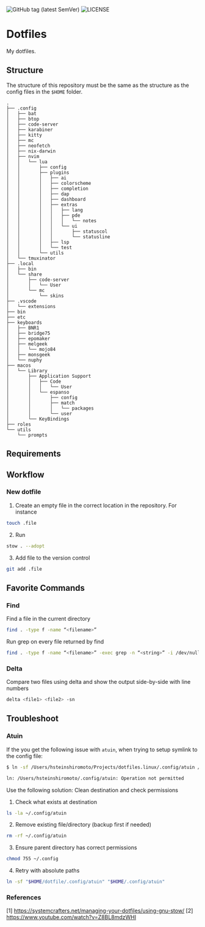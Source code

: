 ![GitHub tag (latest SemVer)](https://img.shields.io/github/v/tag/hsteinshiromoto/dotfiles?style=flat)
![LICENSE](https://img.shields.io/badge/license-MIT-lightgrey.svg)

# Dotfiles

My dotfiles.

## Structure

The structure of this repository must be the same as the structure as the config files in the `$HOME` folder.

```
.
├── .config
│   ├── bat
│   ├── btop
│   ├── code-server
│   ├── karabiner
│   ├── kitty
│   ├── mc
│   ├── neofetch
│   ├── nix-darwin
│   ├── nvim
│   │   └── lua
│   │       ├── config
│   │       ├── plugins
│   │       │   ├── ai
│   │       │   ├── colorscheme
│   │       │   ├── completion
│   │       │   ├── dap
│   │       │   ├── dashboard
│   │       │   ├── extras
│   │       │   │   ├── lang
│   │       │   │   ├── pde
│   │       │   │   │   └── notes
│   │       │   │   └── ui
│   │       │   │       ├── statuscol
│   │       │   │       └── statusline
│   │       │   ├── lsp
│   │       │   └── test
│   │       └── utils
│   └── tmuxinator
├── .local
│   ├── bin
│   └── share
│       ├── code-server
│       │   └── User
│       └── mc
│           └── skins
├── .vscode
│   └── extensions
├── bin
├── etc
├── keyboards
│   ├── BNR1
│   ├── bridge75
│   ├── epomaker
│   ├── melgeek
│   │   └── mojo84
│   ├── monsgeek
│   └── nuphy
├── macos
│   └── Library
│       ├── Application Support
│       │   ├── Code
│       │   │   └── User
│       │   └── espanso
│       │       ├── config
│       │       ├── match
│       │       │   └── packages
│       │       └── user
│       └── KeyBindings
├── roles
└── utils
    └── prompts
```

## Requirements


## Workflow

### New dotfile

1. Create an empty file in the correct location in the repository. For instance
```bash
touch .file
```
2. Run
```bash
stow . --adopt
```
3. Add file to the version control
```bash
git add .file
```

## Favorite Commands

### Find

Find a file in the current directory
```bash
find . -type f -name “<filename>”
```

Run grep on every file returned by find
```bash
find . -type f -name “<filename>” -exec grep -n “<string>” -i /dev/null —color=always {} ‘;’
```

### Delta

Compare two files using delta and show the output side-by-side with line numbers
```bash
delta <file1> <file2> -sn

```


## Troubleshoot

### Atuin

If the you get the following issue with `atuin`, when trying to setup symlink to the config file:
```bash
$ ln -sf /Users/hsteinshiromoto/Projects/dotfiles.linux/.config/atuin /Users/hsteinshiromoto/.config

ln: /Users/hsteinshiromoto/.config/atuin: Operation not permitted
```

Use the following solution: Clean destination and check permissions
1. Check what exists at destination
```bash
ls -la ~/.config/atuin
```

2. Remove existing file/directory (backup first if needed)
```bash
rm -rf ~/.config/atuin
```

3. Ensure parent directory has correct permissions
```bash
chmod 755 ~/.config
```

4. Retry with absolute paths
```bash
ln -sf "$HOME/dotfile/.config/atuin" "$HOME/.config/atuin"
```

### References

[1] https://systemcrafters.net/managing-your-dotfiles/using-gnu-stow/
[2] https://www.youtube.com/watch?v=Z8BL8mdzWHI
